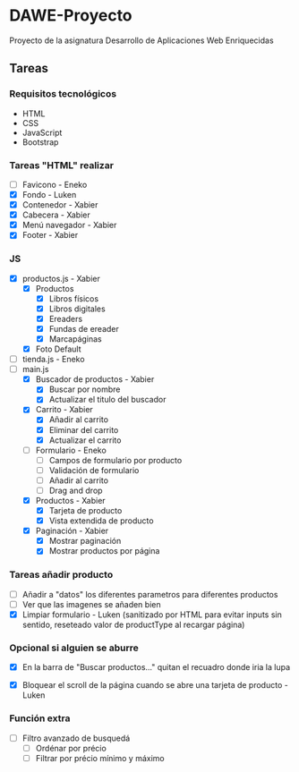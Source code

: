 # DAWE-Proyecto

Proyecto de la asignatura Desarrollo de Aplicaciones Web Enriquecidas

## Tareas

### Requisitos tecnológicos

- HTML
- CSS
- JavaScript
- Bootstrap

### Tareas "HTML" realizar

- [ ] Favicono - Eneko
- [X] Fondo - Luken
- [X] Contenedor - Xabier
- [X] Cabecera - Xabier
- [X] Menú navegador - Xabier
- [X] Footer - Xabier

### JS

- [X] productos.js - Xabier
  - [X] Productos
    - [X] Libros físicos
    - [X] Libros digitales
    - [X] Ereaders
    - [X] Fundas de ereader
    - [X] Marcapáginas
  - [X] Foto Default
- [ ] tienda.js - Eneko
- [ ] main.js
  - [X] Buscador de productos - Xabier
    - [X] Buscar por nombre
    - [X] Actualizar el titulo del buscador
  - [X] Carrito - Xabier
    - [X] Añadir al carrito
    - [X] Eliminar del carrito
    - [X] Actualizar el carrito
  - [ ] Formulario - Eneko
    - [ ] Campos de formulario por producto
    - [ ] Validación de formulario
    - [ ] Añadir al carrito
    - [ ] Drag and drop
  - [X] Productos - Xabier
    - [X] Tarjeta de producto
    - [X] Vista extendida de producto
  - [X] Paginación - Xabier
    - [X] Mostrar paginación
    - [X] Mostrar productos por página

### Tareas añadir producto

- [ ] Añadir a "datos" los diferentes parametros para diferentes productos
- [ ] Ver que las imagenes se añaden bien
- [X] Limpiar formulario - Luken (sanitizado por HTML para evitar inputs sin sentido, reseteado valor de productType al recargar página)

### Opcional si alguien se aburre

- [X] En la barra de "Buscar productos..." quitan el recuadro donde iria la lupa
- [X] Bloquear el scroll de la página cuando se abre una tarjeta de producto - Luken


### Función extra
- [ ] Filtro avanzado de busquedá
  - [ ] Ordénar por précio
  - [ ] Filtrar por précio mínimo y máximo